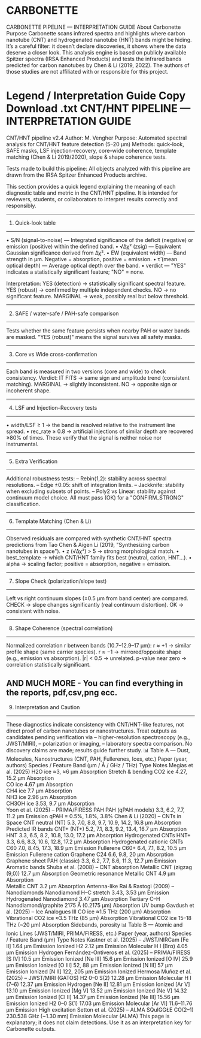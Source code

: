 # CARBONETTE
CARBONETTE  PIPELINE — INTERPRETATION GUIDE
About Carbonette
Purpose Carbonette scans infrared spectra and highlights where carbon nanotube (CNT) and hydrogenated nanotube (HNT) bands might be hiding. It’s a careful filter: it doesn’t declare discoveries, it shows where the data deserve a closer look. This analysis engine is based on publicly available Spitzer spectra (IRSA Enhanced Products) and tests the infrared bands predicted for carbon nanotubes by Chen & Li (2019, 2022). The authors of those studies are not affiliated with or responsible for this project.

Legend / Interpretation Guide
Copy
Download .txt
CNT/HNT PIPELINE — INTERPRETATION GUIDE
=======================================
CNT/HNT pipeline v2.4
Author: M. Vengher
Purpose: Automated spectral analysis for CNT/HNT feature detection (5–20 µm)
Methods: quick-look, SAFE masks, LSF injection-recovery, core–wide coherence,
template matching (Chen & Li 2019/2020), slope & shape coherence tests.

Tests made to build this pipeline: All objects analyzed with this pipeline are
drawn from the IRSA Spitzer Enhanced Products archive.

This section provides a quick legend explaining the meaning of each diagnostic
table and metric in the CNT/HNT pipeline. It is intended for reviewers,
students, or collaborators to interpret results correctly and responsibly.

------------------------------------------------------------
1. Quick-look table
------------------------------------------------------------
• S/N (signal-to-noise)  — Integrated significance of the deficit (negative) or
  emission (positive) within the defined band.
• √Δχ² (zsig)  — Equivalent Gaussian significance derived from Δχ².
• EW (equivalent width)  — Band strength in μm. Negative = absorption, positive = emission.
• τ̄ (mean optical depth) — Average optical depth over the band.
• verdict  — "YES" indicates a statistically significant feature; "NO" = none.

Interpretation:
    YES (detection) → statistically significant spectral feature.
    YES (robust)    → confirmed by multiple independent checks.
    NO              → no significant feature.
    MARGINAL        → weak, possibly real but below threshold.

------------------------------------------------------------
2. SAFE / water-safe / PAH-safe comparison
------------------------------------------------------------
Tests whether the same feature persists when nearby PAH or water bands are
masked.  "YES (robust)" means the signal survives all safety masks.

------------------------------------------------------------
3. Core vs Wide cross-confirmation
------------------------------------------------------------
Each band is measured in two versions (core and wide) to check consistency.
Verdict:
    IT FITS    → same sign and amplitude trend (consistent matching).
    MARGINAL   → slightly inconsistent.
    NO         → opposite sign or incoherent shape.

------------------------------------------------------------
4. LSF and Injection–Recovery tests
------------------------------------------------------------
• width/LSF ≥ 1 → the band is resolved relative to the instrument line spread.
• rec_rate ≥ 0.8 → artificial injections of similar depth are recovered ≥80% of times.
These verify that the signal is neither noise nor instrumental.

------------------------------------------------------------
5. Extra Verification
------------------------------------------------------------
Additional robustness tests:
    – Rebin(1,2): stability across spectral resolutions.
    – Edge ±0.05: shift of integration limits.
    – Jackknife: stability when excluding subsets of points.
    – Poly2 vs Linear: stability against continuum model choice.
All must pass (OK) for a "CONFIRM_STRONG" classification.

------------------------------------------------------------
6. Template Matching (Chen & Li)
------------------------------------------------------------
Observed residuals are compared with synthetic CNT/HNT spectra predictions from
Tao Chen & Aigen Li (2019, "Synthesizing carbon nanotubes in space").
• z (√Δχ²) > 5 → strong morphological match.
• best_template → which CNT/HNT family fits best (neutral, cation, HNT...).
• alpha → scaling factor; positive = absorption, negative = emission.

------------------------------------------------------------
7. Slope Check (polarization/slope test)
------------------------------------------------------------
Left vs right continuum slopes (±0.5 μm from band center) are compared.
    CHECK → slope changes significantly (real continuum distortion).
    OK    → consistent with noise.

------------------------------------------------------------
8. Shape Coherence (spectral correlation)
------------------------------------------------------------
Normalized correlation r between bands (10.7–12.9–17 µm):
    r ≈ +1 → similar profile shape (same carrier species).
    r ≈ −1 → mirrored/opposite shape (e.g., emission vs absorption).
    |r| < 0.5 → unrelated.
p-value near zero → correlation statistically significant.

AND MUCH MORE - You can find everything in the reports, pdf,csv,png ecc.
------------------------------------------------------------
9. Interpretation and Caution
------------------------------------------------------------
These diagnostics indicate consistency with CNT/HNT-like features,
not direct proof of carbon nanotubes or nanostructures.
Treat outputs as candidates pending verification via
  – higher-resolution spectroscopy (e.g., JWST/MIRI),
  – polarization or imaging,
  – laboratory spectra comparison.
No discovery claims are made; results guide further study.
📊 Table A — Dust, Molecules, Nanostructures (CNT, PAH, Fullerenes, Ices, etc.)
Paper (year, authors)	Species / Feature	Band (µm / Å / GHz / THz)	Type	Notes
Megías et al. (2025)	H2O ice	≈3, ≈6 µm	Absorption	Stretch & bending
CO2 ice	4.27, 15.2 µm	Absorption	
CO ice	4.67 µm	Absorption	
CH4 ice	7.7 µm	Absorption	
NH3 ice	2.96 µm	Absorption	
CH3OH ice	3.53, 9.7 µm	Absorption	
Yoon et al. (2025) – PRIMA/FIRESS PAH	PAH (qPAH models)	3.3, 6.2, 7.7, 11.2 µm	Emission	qPAH = 0.5%, 1.8%, 3.8%
Chen & Li (2020) – CNTs in Space	CNT neutral (NT)	5.3, 7.0, 8.8, 9.7, 10.9, 14.2, 16.8 µm	Absorption	Predicted IR bands
CNT+ (NT+)	5.2, 7.1, 8.3, 9.2, 13.4, 16.7 µm	Absorption	
HNT	3.3, 6.5, 8.2, 10.8, 13.0, 17.2 µm	Absorption	Hydrogenated CNTs
HNT+	3.3, 6.6, 8.3, 10.6, 12.8, 17.2 µm	Absorption	Hydrogenated cationic CNTs
C60	7.0, 8.45, 17.3, 18.9 µm	Emission	Fullerene
C60+	6.4, 7.1, 8.2, 10.5 µm	Emission	Fullerene cation
Graphene C24	6.6, 9.8, 20 µm	Absorption	Graphene sheet
PAH (classic)	3.3, 6.2, 7.7, 8.6, 11.3, 12.7 µm	Emission	Aromatic bands
Shuba et al. (2008) – CNT absorption	Metallic CNT (zigzag (9,0))	12.7 µm	Absorption	Geometric resonance
Metallic CNT	4.9 µm	Absorption	
Metallic CNT	3.2 µm	Absorption	Antenna-like
Rai & Rastogi (2009) – Nanodiamonds	Nanodiamond H–C stretch	3.43, 3.53 µm	Emission	Hydrogenated
Nanodiamond	3.47 µm	Absorption	Tertiary C–H
Nanodiamond/graphite	2175 Å (0.2175 µm)	Absorption	UV bump
Gavdush et al. (2025) – Ice Analogues III	CO ice	≈1.5 THz (200 µm)	Absorption	Vibrational
CO2 ice	≈3.5 THz (85 µm)	Absorption	Vibrational
CO2 ice	15–18 THz (~20 µm)	Absorption	Sidebands, porosity
📊 Table B — Atomic and Ionic Lines (JWST/MIRI, PRIMA/FIRESS, etc.)
Paper (year, authors)	Species / Feature	Band (µm)	Type	Notes
Kastner et al. (2025) – JWST/NIRCam	[Fe II]	1.64 µm	Emission	Ionized
H2	2.12 µm	Emission	Molecular
H I (Brα)	4.05 µm	Emission	Hydrogen
Fernández-Ontiveros et al. (2025) – PRIMA/FIRESS	[S IV]	10.5 µm	Emission	Ionized
[Ne III]	15.6 µm	Emission	Ionized
[O IV]	25.9 µm	Emission	Ionized
[O III]	52, 88 µm	Emission	Ionized
[N III]	57 µm	Emission	Ionized
[N II]	122, 205 µm	Emission	Ionized
Hermosa Muñoz et al. (2025) – JWST/MIRI (GATOS)	H2 0–0 S(2)	12.28 µm	Emission	Molecular
H I (7–6)	12.37 µm	Emission	Hydrogen
[Ne II]	12.81 µm	Emission	Ionized
[Ar V]	13.10 µm	Emission	Ionized
[Mg V]	13.52 µm	Emission	Ionized
[Ne V]	14.32 µm	Emission	Ionized
[Cl II]	14.37 µm	Emission	Ionized
[Ne III]	15.56 µm	Emission	Ionized
H2 0–0 S(1)	17.03 µm	Emission	Molecular
[Ar VI]	11.6–11.76 µm	Emission	High excitation
Setton et al. (2025) – ALMA SQuIGGŁE	CO(2–1)	230.538 GHz (~1.30 mm)	Emission	Molecular (ALMA)
This page is explanatory; it does not claim detections. Use it as an interpretation key for Carbonette outputs.
